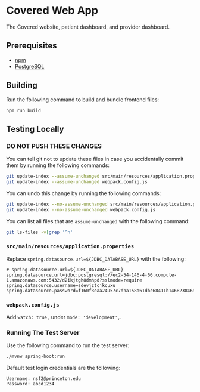 # Covered Web App

The Covered website, patient dashboard, and provider dashboard.

## Prerequisites

* [npm](https://www.npmjs.com/get-npm)
* [PostgreSQL](https://www.postgresql.org/download/)

## Building

Run the following command to build and bundle frontend files:

```bash
npm run build
```

## Testing Locally

### DO NOT PUSH THESE CHANGES

You can tell git not to update these files in case you accidentally commit them
by running the following commands:

```bash
git update-index --assume-unchanged src/main/resources/application.properties
git update-index --assume-unchanged webpack.config.js
```

You can undo this change by running the following commands:

```bash
git update-index --no-assume-unchanged src/main/resources/application.properties
git update-index --no-assume-unchanged webpack.config.js
```

You can list all files that are `assume-unchanged` with the following command:

```bash
git ls-files -v|grep '^h'
```

### `src/main/resources/application.properties`

Replace `spring.datasource.url=${JDBC_DATABASE_URL}` with the following:

```properties
# spring.datasource.url=${JDBC_DATABASE_URL}
spring.datasource.url=jdbc:postgresql://ec2-54-146-4-66.compute-1.amazonaws.com:5432/d2ikjtgh8dmhpd?sslmode=require
spring.datasource.username=sdevjztcjkcuxu
spring.datasource.password=f160f3eaa24957c7dba158a61dbc68411b146823846d32a15defe63990ac82ee
```

### `webpack.config.js`

Add `watch: true,` under `mode: 'development',`.

### Running The Test Server

Use the following command to run the test server:

```bash
./mvnw spring-boot:run
```

Default test login credentials are the following:

```properties
Username: nsf2@princeton.edu
Password: abcd1234
```
